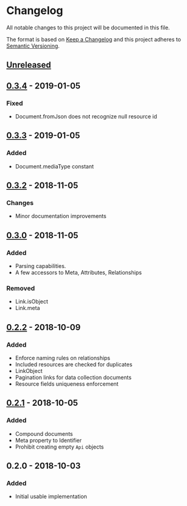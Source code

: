 # Changelog
All notable changes to this project will be documented in this file.

The format is based on [Keep a Changelog](http://keepachangelog.com/en/1.0.0/)
and this project adheres to [Semantic Versioning](http://semver.org/spec/v2.0.0.html).

## [Unreleased]
## [0.3.4] - 2019-01-05
### Fixed
- Document.fromJson does not recognize null resource id

## [0.3.3] - 2019-01-05
### Added
- Document.mediaType constant

## [0.3.2] - 2018-11-05
### Changes
- Minor documentation improvements

## [0.3.0] - 2018-11-05
### Added
- Parsing capabilities.
- A few accessors to Meta, Attributes, Relationships

### Removed
- Link.isObject
- Link.meta

## [0.2.2] - 2018-10-09
### Added
- Enforce naming rules on relationships
- Included resources are checked for duplicates
- LinkObject
- Pagination links for data collection documents
- Resource fields uniqueness enforcement

##  [0.2.1] - 2018-10-05
### Added
- Compound documents
- Meta property to Identifier
- Prohibit creating empty `Api` objects

## 0.2.0 - 2018-10-03
### Added
- Initial usable implementation

[Unreleased]: https://github.com/f3ath/json-api-dart/compare/0.3.4...HEAD
[0.3.4]: https://github.com/f3ath/json-api-dart/compare/0.3.3...0.3.4
[0.3.3]: https://github.com/f3ath/json-api-dart/compare/0.3.2...0.3.3
[0.3.2]: https://github.com/f3ath/json-api-dart/compare/0.3.0...0.3.2
[0.3.0]: https://github.com/f3ath/json-api-dart/compare/0.2.2...0.3.0
[0.2.2]: https://github.com/f3ath/json-api-dart/compare/0.2.1...0.2.2
[0.2.1]: https://github.com/f3ath/json-api-dart/compare/0.2.0...0.2.1
